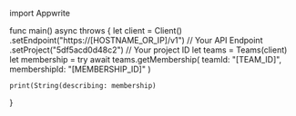 import Appwrite

func main() async throws {
    let client = Client()
      .setEndpoint("https://[HOSTNAME_OR_IP]/v1") // Your API Endpoint
      .setProject("5df5acd0d48c2") // Your project ID
    let teams = Teams(client)
    let membership = try await teams.getMembership(
        teamId: "[TEAM_ID]",
        membershipId: "[MEMBERSHIP_ID]"
    )

    print(String(describing: membership)
}
